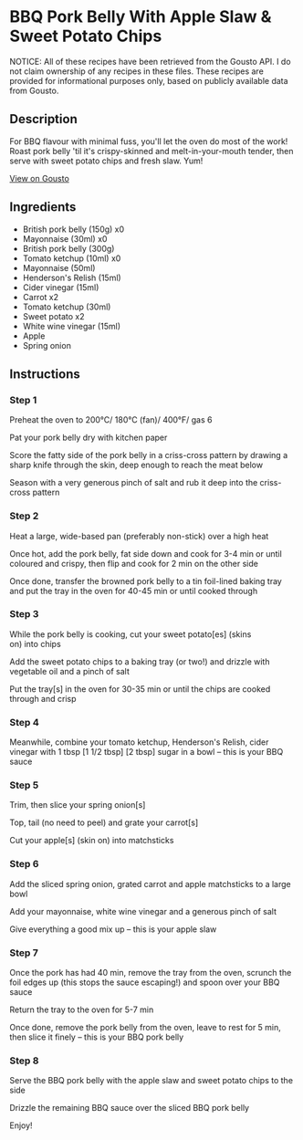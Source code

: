 # BBQ Pork Belly With Apple Slaw & Sweet Potato Chips

NOTICE: All of these recipes have been retrieved from the Gousto API. I do not claim ownership of any recipes in these files. These recipes are provided for informational purposes only, based on publicly available data from Gousto.

## Description

For BBQ flavour with minimal fuss, you'll let the oven do most of the work! Roast pork belly 'til it's crispy-skinned and melt-in-your-mouth tender, then serve with sweet potato chips and fresh slaw. Yum! 

[View on Gousto](https://www.gousto.co.uk/recipes/cookbook/bbq-pork-belly-with-apple-slaw-sweet-potato-chips)

## Ingredients

- British pork belly (150g) x0
- Mayonnaise (30ml) x0
- British pork belly (300g)
- Tomato ketchup (10ml) x0
- Mayonnaise (50ml)
- Henderson's Relish (15ml)
- Cider vinegar (15ml)
- Carrot x2
- Tomato ketchup (30ml)
- Sweet potato x2
- White wine vinegar (15ml)
- Apple
- Spring onion

## Instructions


### Step 1

Preheat the oven to 200°C/ 180°C (fan)/ 400°F/ gas 6

Pat your pork belly dry with kitchen paper

Score the fatty side of the pork belly in a criss-cross pattern by drawing a sharp knife through the skin, deep enough to reach the meat below

Season with a very generous pinch of salt and rub it deep into the criss-cross pattern


### Step 2

Heat a large, wide-based pan (preferably non-stick) over a high heat

Once hot, add the pork belly, fat side down and cook for 3-4 min or until coloured and crispy, then flip and cook for 2 min on the other side

Once done, transfer the browned pork belly to a tin foil-lined baking tray and put the tray in the oven for 40-45 min or until cooked through


### Step 3

While the pork belly is cooking, cut your sweet potato[es] (skins on) into chips

Add the sweet potato chips to a baking tray (or two!) and drizzle with vegetable oil and a pinch of salt

Put the tray[s] in the oven for 30-35 min or until the chips are cooked through and crisp


### Step 4

Meanwhile, combine your tomato ketchup, Henderson's Relish, cider vinegar with 1 tbsp <span class="text-purple">[1 1/2 tbsp]</span> <span class="text-danger">[2 tbsp]</span> sugar in a bowl – this is your BBQ sauce


### Step 5

Trim, then slice your spring onion[s]

Top, tail (no need to peel) and grate your carrot[s]

Cut your apple[s] (skin on) into matchsticks


### Step 6

Add the sliced spring onion, grated carrot and apple matchsticks to a large bowl

Add your mayonnaise, white wine vinegar and a generous pinch of salt

Give everything a good mix up – this is your apple slaw


### Step 7

Once the pork has had 40 min, remove the tray from the oven, scrunch the foil edges up (this stops the sauce escaping!) and spoon over your BBQ sauce

Return the tray to the oven for 5-7 min

Once done, remove the pork belly from the oven, leave to rest for 5 min, then slice it finely – this is your BBQ pork belly

### Step 8

Serve the BBQ pork belly with the apple slaw and sweet potato chips to the side

Drizzle the remaining BBQ sauce over the sliced BBQ pork belly

Enjoy!

